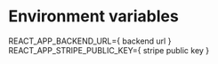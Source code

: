 # Environment variables

REACT_APP_BACKEND_URL={ backend url }
REACT_APP_STRIPE_PUBLIC_KEY={ stripe public key }